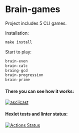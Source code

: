 # Brain-games

Project includes 5 CLI games.

Installation:
```javascript
make install
```
Start to play:
```javascript
brain-even
brain-calc
braing-gcd
brain-progression
brain-prime
```

#### There you can see how it works:
[![asciicast](https://asciinema.org/a/506932.svg)](https://asciinema.org/a/506932)

#### Hexlet tests and linter status:
[![Actions Status](https://github.com/aazalan/frontend-project-lvl1/workflows/hexlet-check/badge.svg)](https://github.com/aazalan/frontend-project-lvl1/actions)

